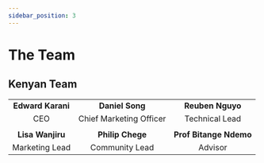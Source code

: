 ```yaml
---
sidebar_position: 3
---
```


# The Team

## Kenyan Team

<div class="team-table">

||||
| :---:        |    :----:   | :----: |
| <strong> Edward Karani </strong>        |  **Daniel Song**      |  **Reuben Nguyo** |
| CEO | Chief Marketing Officer | Technical Lead |
||||
| **Lisa Wanjiru** | **Philip Chege** | **Prof Bitange Ndemo**  |
|Marketing Lead|Community Lead|Advisor|
</div>
